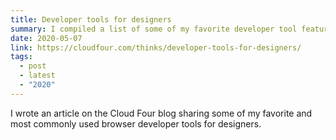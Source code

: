 ```yaml
---
title: Developer tools for designers
summary: I compiled a list of some of my favorite developer tool features useful for designing and prototyping in the browser. 
date: 2020-05-07
link: https://cloudfour.com/thinks/developer-tools-for-designers/
tags:
  - post
  - latest
  - "2020"
---
```


I wrote an article on the Cloud Four blog sharing some of my favorite and most commonly used browser developer tools for designers.